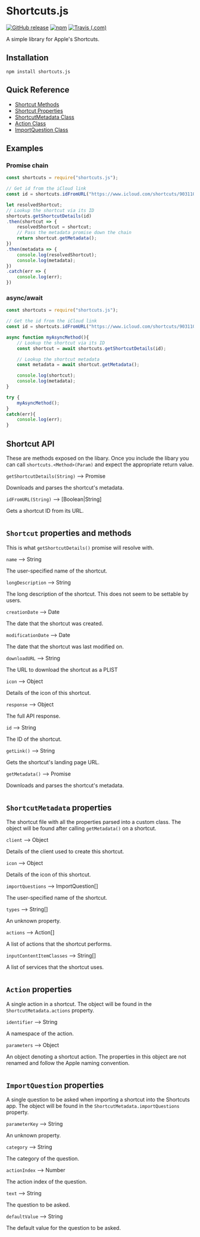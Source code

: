 # Shortcuts.js

[![GitHub release](https://img.shields.io/github/release/haykam821/Shortcuts.js.svg?style=popout&label=github)](https://github.com/haykam821/Shortcuts.js/releases/latest)
[![npm](https://img.shields.io/npm/v/shortcuts.js.svg?style=popout&colorB=red)](https://www.npmjs.com/package/shortcuts.js)
[![Travis (.com)](https://img.shields.io/travis/com/haykam821/Shortcuts.js.svg?style=popout)](https://travis-ci.com/haykam821/Shortcuts.js)

A simple library for Apple's Shortcuts. 

## Installation
`npm install shortcuts.js`

## Quick Reference
* [Shortcut Methods](#shortcut-api)
* [Shortcut Properties](#shortcut-properties-and-methods)
* [ShortcutMetadata Class](#shortcutmetadata-properties)
* [Action Class](#action-properties)
* [ImportQuestion Class](#importquestion-properties)

## Examples

### Promise chain
```javascript
const shortcuts = require("shortcuts.js");

// Get id from the iCloud link
const id = shortcuts.idFromURL("https://www.icloud.com/shortcuts/903110dea9a944f48fef9e94317fb686");

let resolvedShortcut;
// Lookup the shortcut via its ID
shortcuts.getShortcutDetails(id)
.then(shortcut => {
    resolvedShortcut = shortcut;
    // Pass the metadata promise down the chain
    return shortcut.getMetadata();
})
.then(metadata => {
    console.log(resolvedShortcut);
    console.log(metadata);
})
.catch(err => {
    console.log(err);
})
```

### async/await
```javascript
const shortcuts = require("shortcuts.js");

// Get the id from the iCloud link
const id = shortcuts.idFromURL("https://www.icloud.com/shortcuts/903110dea9a944f48fef9e94317fb686");

async function myAsyncMethod(){
    // Lookup the shortcut via its ID
    const shortcut = await shortcuts.getShortcutDetails(id);

    // Lookup the shortcut metadata
    const metadata = await shortcut.getMetadata();

    console.log(shortcut);
    console.log(metadata);
}

try {
    myAsyncMethod();
}
catch(err){
    console.log(err);
}
```

## Shortcut API
These are methods exposed on the libary. Once you include the libary you can call `shortcuts.<Method>(Param)` and expect the appropriate return value.

`getShortcutDetails(String)` ⟶ Promise<Shortcut>

Downloads and parses the shortcut's metadata.

`idFromURL(String)` ⟶ [Boolean|String]

Gets a shortcut ID from its URL.

#
## `Shortcut` properties and methods
This is what `getShortcutDetails()` promise will resolve with.

`name` ⟶ String

The user-specified name of the shortcut.

`longDescription` ⟶ String

The long description of the shortcut.
This does not seem to be settable by users.

`creationDate` ⟶ Date

The date that the shortcut was created.

`modificationDate` ⟶ Date

The date that the shortcut was last modified on.

`downloadURL` ⟶ String

The URL to download the shortcut as a PLIST

`icon` ⟶ Object

Details of the icon of this shortcut.

`response` ⟶ Object

The full API response.

`id` ⟶ String

The ID of the shortcut.

`getLink()` ⟶ String

Gets the shortcut's landing page URL.

`getMetadata()` ⟶ Promise<ShortcutMetadata>

Downloads and parses the shortcut's metadata.

#
## `ShortcutMetadata` properties

The shortcut file with all the properties parsed into a custom class. The object will be found after calling `getMetadata()` on a shortcut.

`client` ⟶ Object

Details of the client used to create this shortcut.

`icon` ⟶ Object

Details of the icon of this shortcut.

`importQuestions` ⟶ ImportQuestion[]

The user-specified name of the shortcut.

`types` ⟶ String[]

An unknown property.

`actions` ⟶ Action[]

A list of actions that the shortcut performs.

`inputContentItemClasses` ⟶ String[]

A list of services that the shortcut uses.

#
## `Action` properties

A single action in a shortcut. The object will be found in the `ShortcutMetadata.actions` property.

`identifier` ⟶ String

A namespace of the action.

`parameters` ⟶ Object

An object denoting a shortcut action. The properties in this object are not renamed and follow the Apple naming convention.


#
## `ImportQuestion` properties

A single question to be asked when importing a shortcut into the Shortcuts app. The object will be found in the `ShortcutMetadata.importQuestions` property.

`parameterKey` ⟶ String

An unknown property.

`category` ⟶ String

The category of the question.

`actionIndex` ⟶ Number

The action index of the question.

`text` ⟶ String

The question to be asked.

`defaultValue` ⟶ String

The default value for the question to be asked.
